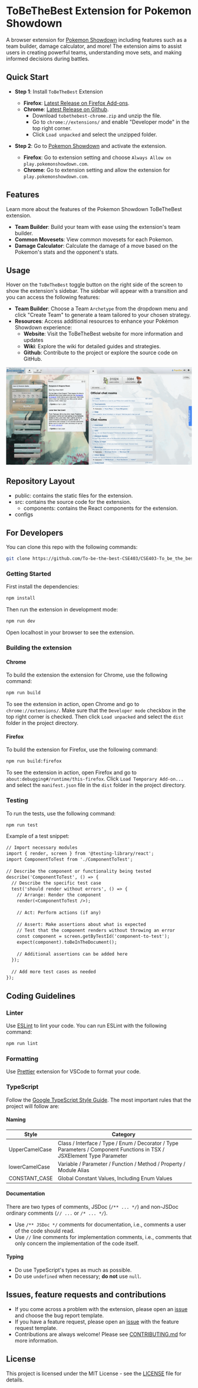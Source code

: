 # ToBeTheBest Extension for Pokemon Showdown

A browser extension for [Pokemon Showdown](https://play.pokemonshowdown.com/) including features such as a team builder, damage calculator, and more! The extension aims to assist users in creating powerful teams, understanding move sets, and making informed decisions during battles.

## Quick Start
- **Step 1**: Install `ToBeTheBest` Extension
  - **Firefox**: [Latest Release on Firefox Add-ons](https://addons.mozilla.org/en-US/firefox/addon/tobethebest/).
  - **Chrome**: [Latest Release on Github](https://github.com/To-be-the-best-CSE403/CSE403-To_be_the_best-front/releases/).
    - Download `tobethebest-chrome.zip` and unzip the file.
    - Go to `chrome://extensions/` and enable "Developer mode" in the top right corner.
    - Click `Load unpacked` and select the unzipped folder.

- **Step 2**: Go to [Pokemon Showdown](https://play.pokemonshowdown.com/) and activate the extension. 
  - **Firefox**: Go to extension setting and choose `Always Allow on play.pokemonshowdown.com`.
  - **Chrome**: Go to extension setting and allow the extension for `play.pokemonshowdown.com`.

## Features
Learn more about the features of the Pokemon Showdown ToBeTheBest extension.

- **Team Builder**: Build your team with ease using the extension's team builder.
- **Common Movesets**: View common movesets for each Pokemon.
- **Damage Calculator**: Calculate the damage of a move based on the Pokemon's stats and the opponent's stats.

## Usage
Hover on the `ToBeTheBest` toggle button on the right side of the screen to show the extension's sidebar. The sidebar will appear with a transition and you can access the following features:

- **Team Builder**: Choose a Team `Archetype` from the dropdown menu and click "Create Team" to generate a team tailored to your chosen strategy.
- **Resources**: Access additional resources to enhance your Pokémon Showdown experience:
  - **Website**: Visit the ToBeTheBest website for more information and updates
  - **Wiki**: Explore the wiki for detailed guides and strategies.
  - **Github**: Contribute to the project or explore the source code on GitHub.

![Usage](design/Teambuilder.gif)

## Repository Layout
- public: contains the static files for the extension.
- src: contains the source code for the extension.
  - components: contains the React components for the extension.
- configs
  

## For Developers

You can clone this repo with the following commands:

```bash
git clone https://github.com/To-be-the-best-CSE403/CSE403-To_be_the_best-front
```

### Getting Started
First install the dependencies:

```bash
npm install
```

Then run the extension in development mode:

```bash
npm run dev
```
Open localhost in your browser to see the extension.

### Building the extension

#### Chrome
To build the extension the extension for Chrome, use the following command:

```bash
npm run build
```

To see the extension in action, open Chrome and go to `chrome://extensions/`. Make sure that the `Developer mode` checkbox in the top right corner is checked. Then click `Load unpacked` and select the `dist` folder in the project directory.

#### Firefox
To build the extension for Firefox, use the following command:

```bash
npm run build:firefox
```

To see the extension in action, open Firefox and go to `about:debugging#/runtime/this-firefox`. Click `Load Temporary Add-on...` and select the `manifest.json` file in the `dist` folder in the project directory.

### Testing
To run the tests, use the following command:

```bash
npm run test
```

Example of a test snippet:

```tsx
// Import necessary modules
import { render, screen } from '@testing-library/react';
import ComponentToTest from './ComponentToTest';

// Describe the component or functionality being tested
describe('ComponentToTest', () => {
  // Describe the specific test case
  test('should render without errors', () => {
    // Arrange: Render the component
    render(<ComponentToTest />);
    
    // Act: Perform actions (if any)
    
    // Assert: Make assertions about what is expected
    // Test that the component renders without throwing an error
    const component = screen.getByTestId('component-to-test');
    expect(component).toBeInTheDocument();
    
    // Additional assertions can be added here
  });
  
  // Add more test cases as needed
});
```

## Coding Guidelines

### Linter
Use [ESLint](https://eslint.org/) to lint your code. You can run ESLint with the following command:

```bash
npm run lint
```

### Formatting
Use [Prettier](https://marketplace.visualstudio.com/items?itemName=esbenp.prettier-vscode) extension for VSCode to format your code.

### TypeScript
Follow the [Google TypeScript Style Guide](https://google.github.io/styleguide/tsguide.html). The most important rules that the project will follow are:

#### Naming
| Style            | Category                                                     |
|------------------|--------------------------------------------------------------|
| UpperCamelCase   | Class / Interface / Type / Enum / Decorator / Type Parameters / Component Functions in TSX / JSXElement Type Parameter |
| lowerCamelCase   | Variable / Parameter / Function / Method / Property / Module Alias |
| CONSTANT_CASE    | Global Constant Values, Including Enum Values                 |

#### Documentation
There are two types of comments, JSDoc (`/** ... */`) and non-JSDoc ordinary comments (`// ...` or `/* ... */`).

- Use `/** JSDoc */` comments for documentation, i.e., comments a user of the code should read.
- Use `//` line comments for implementation comments, i.e., comments that only concern the implementation of the code itself.

#### Typing
- Do use TypeScript's types as much as possible.
- Do use `undefined` when necessary; **do not** use `null`.

## Issues, feature requests and contributions 
- If you come across a problem with the extension, please open an [issue](https://github.com/To-be-the-best-CSE403/CSE403-To_be_the_best-front/issues/new/choose) and choose the bug report template.
- If you have a feature request, please open an [issue](https://github.com/To-be-the-best-CSE403/CSE403-To_be_the_best-front/issues/new/choose) with the feature request template.
- Contributions are always welcome! Please see [CONTRIBUTING.md](CONTRIBUTING.md) for more information.

## License
This project is licensed under the MIT License - see the [LICENSE](LICENSE) file for details.
